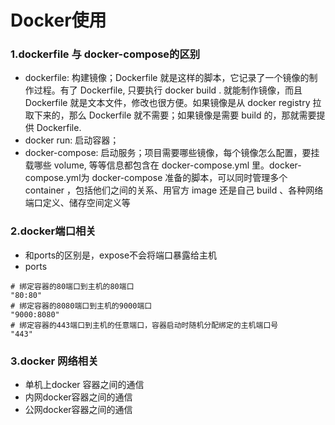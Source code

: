 # Docker使用
### 1.dockerfile 与 docker-compose的区别
- dockerfile: 构建镜像；Dockerfile 就是这样的脚本，它记录了一个镜像的制作过程。有了 Dockerfile, 只要执行 docker build . 就能制作镜像，而且 Dockerfile 就是文本文件，修改也很方便。如果镜像是从 docker registry 拉取下来的，那么 Dockerfile 就不需要；如果镜像是需要 build 的，那就需要提供 Dockerfile.
- docker run: 启动容器；
- docker-compose: 启动服务；项目需要哪些镜像，每个镜像怎么配置，要挂载哪些 volume, 等等信息都包含在 docker-compose.yml 里。docker-compose.yml为 docker-compose 准备的脚本，可以同时管理多个 container ，包括他们之间的关系、用官方 image 还是自己 build 、各种网络端口定义、储存空间定义等

### 2.docker端口相关
- 和ports的区别是，expose不会将端口暴露给主机
- ports
```
# 绑定容器的80端口到主机的80端口
"80:80" 
# 绑定容器的8080端口到主机的9000端口
"9000:8080" 
# 绑定容器的443端口到主机的任意端口，容器启动时随机分配绑定的主机端口号
"443" 
```
### 3.docker 网络相关
- 单机上docker 容器之间的通信
- 内网docker容器之间的通信
- 公网docker容器之间的通信
